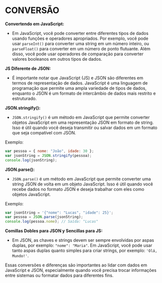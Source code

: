 # CONVERSÃO
**Convertendo em JavaScript:**

- Em JavaScript, você pode converter entre diferentes tipos de dados usando funções e operadores apropriados. Por exemplo, você pode usar `parseInt()` para converter uma string em um número inteiro, ou `parseFloat()` para converter em um número de ponto flutuante. Além disso, você pode usar operadores de comparação para converter valores booleanos em outros tipos de dados.

**JS Diferente de JSON:**

- É importante notar que JavaScript (JS) e JSON são diferentes em termos de representação de dados. JavaScript é uma linguagem de programação que permite uma ampla variedade de tipos de dados, enquanto o JSON é um formato de intercâmbio de dados mais restrito e estruturado.

**JSON.stringify():**

- `JSON.stringify()` é um método em JavaScript que permite converter objetos JavaScript em uma representação JSON em formato de string. Isso é útil quando você deseja transmitir ou salvar dados em um formato que seja compatível com JSON.

Exemplo:

```javascript
var pessoa = { nome: "João", idade: 30 };
var jsonString = JSON.stringify(pessoa);
console.log(jsonString);
```

**JSON.parse():**

- `JSON.parse()` é um método em JavaScript que permite converter uma string JSON de volta em um objeto JavaScript. Isso é útil quando você recebe dados no formato JSON e deseja trabalhar com eles como objetos JavaScript.

Exemplo:

```javascript
var jsonString = '{"nome": "Lucas", "idade": 25}';
var pessoa = JSON.parse(jsonString);
console.log(pessoa.nome); // Saída: "Lucas"
```

**Comillas Dobles para JSON y Sencillas para JS:**

- Em JSON, as chaves e strings devem ser sempre envolvidas por aspas duplas, por exemplo: `"nome": "Maria"`. Em JavaScript, você pode usar tanto aspas duplas quanto simples para criar strings, por exemplo: `'Olá, Mundo!'`.

Essas conversões e diferenças são importantes ao lidar com dados em JavaScript e JSON, especialmente quando você precisa trocar informações entre sistemas ou formatar dados para diferentes fins.